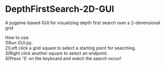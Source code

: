# DepthFirstSearch-2D-GUI
A pygame-based GUI for visualizing depth first search over a 2-dimensional grid

How to use:\
1)Run GUI.py.\
2)Left click a grid square to select a starting point for searching.\
3)Right click another square to select an endpoint.\
4)Press 'S' on the keyboard and watch the search occur!
